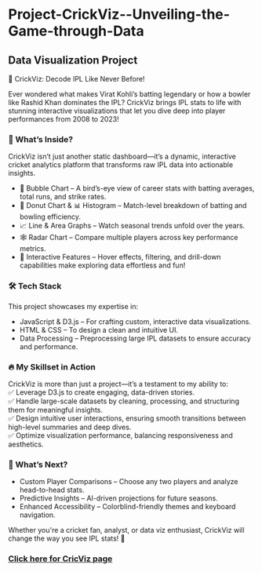 # Project-CrickViz--Unveiling-the-Game-through-Data
## Data Visualization Project
🏏 CrickViz: Decode IPL Like Never Before!  

Ever wondered what makes Virat Kohli’s batting legendary or how a bowler like Rashid Khan dominates the IPL? CrickViz brings IPL stats to life with stunning interactive visualizations that let you dive deep into player performances from 2008 to 2023!  

### 🚀 What’s Inside?  
CrickViz isn’t just another static dashboard—it’s a dynamic, interactive cricket analytics platform that transforms raw IPL data into actionable insights.  

- 🔵 Bubble Chart – A bird’s-eye view of career stats with batting averages, total runs, and strike rates.  
- 🍩 Donut Chart & 📊 Histogram – Match-level breakdown of batting and bowling efficiency.  
- 📈 Line & Area Graphs – Watch seasonal trends unfold over the years.  
- 🕸️ Radar Chart – Compare multiple players across key performance metrics.  
- 🎯 Interactive Features – Hover effects, filtering, and drill-down capabilities make exploring data effortless and fun!  

### 🛠️ Tech Stack  
This project showcases my expertise in:  
- JavaScript & D3.js – For crafting custom, interactive data visualizations.  
- HTML & CSS – To design a clean and intuitive UI.  
- Data Processing – Preprocessing large IPL datasets to ensure accuracy and performance.  

### 🔥 My Skillset in Action  
CrickViz is more than just a project—it’s a testament to my ability to:  
✅ Leverage D3.js to create engaging, data-driven stories.  
✅ Handle large-scale datasets by cleaning, processing, and structuring them for meaningful insights.  
✅ Design intuitive user interactions, ensuring smooth transitions between high-level summaries and deep dives.  
✅ Optimize visualization performance, balancing responsiveness and aesthetics.  

### 🔮 What’s Next?  
- Custom Player Comparisons – Choose any two players and analyze head-to-head stats.  
- Predictive Insights – AI-driven projections for future seasons.  
- Enhanced Accessibility – Colorblind-friendly themes and keyboard navigation.  

Whether you're a cricket fan, analyst, or data viz enthusiast, CrickViz will change the way you see IPL stats! 🚀  

### [Click here for CricViz page](https://prameela156.github.io/Project-CrickViz--Unveiling-the-Game-through-Data/)

